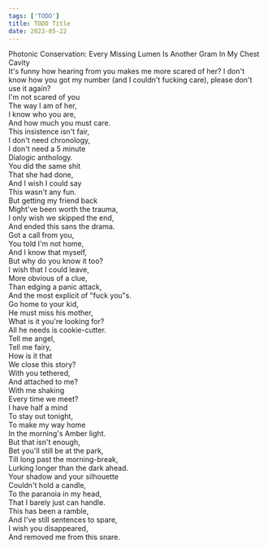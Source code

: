 ```yaml
---
tags: ['TODO']
title: TODO Title
date: 2023-05-22
---
```


Photonic Conservation: Every Missing Lumen Is Another Gram In My Chest Cavity  
It's funny how hearing from you makes me more scared of her? I don't know how you got my number (and I couldn't fucking care), please don't use it again?  
I'm not scared of you  
The way I am of her,  
I know who you are,  
And how much you must care.  
This insistence isn't fair,  
I don't need chronology,  
I don't need a 5 minute  
Dialogic anthology.  
You did the same shit  
That she had done,  
And I wish I could say  
This wasn't any fun.  
But getting my friend back  
Might've been worth the trauma,  
I only wish we skipped the end,  
And ended this sans the drama.  
Got a call from you,  
You told I'm not home,  
And I know that myself,  
But why do you know it too?  
I wish that I could leave,  
More obvious of a clue,  
Than edging a panic attack,  
And the most explicit of "fuck you"s.  
Go home to your kid,  
He must miss his mother,  
What is it you're looking for?  
All he needs is cookie-cutter.  
Tell me angel,  
Tell me fairy,  
How is it that  
We close this story?  
With you tethered,  
And attached to me?  
With me shaking  
Every time we meet?  
I have half a mind  
To stay out tonight,  
To make my way home  
In the morning's Amber light.  
But that isn't enough,  
Bet you'll still be at the park,  
Till long past the morning-break,  
Lurking longer than the dark ahead.  
Your shadow and your silhouette  
Couldn't hold a candle,  
To the paranoia in my head,  
That I barely just can handle.  
This has been a ramble,  
And I've still sentences to spare,  
I wish you disappeared,  
And removed me from this snare.  
